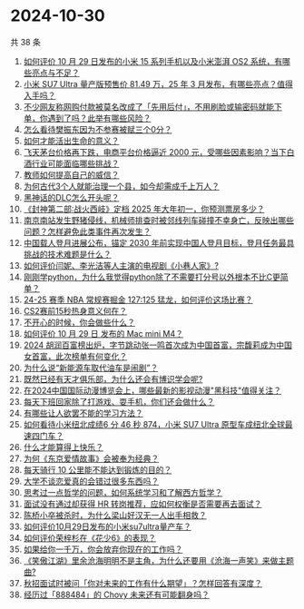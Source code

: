 # 2024-10-30

共 38 条

<!-- BEGIN -->
<!-- 最后更新时间 Wed Oct 30 2024 03:15:57 GMT+0800 (China Standard Time) -->

1. [如何评价 10 月 29 日发布的小米 15 系列手机以及小米澎湃 OS2 系统，有哪些亮点与不足？](https://www.zhihu.com/question/2377606804)
1. [小米 SU7 Ultra 量产版预售价 81.49 万，25 年 3 月发布，有哪些亮点？值得入手吗？](https://www.zhihu.com/question/2488986234)
1. [不少网友称网购付款被莫名改成了「先用后付」，不用刷脸或输密码就能下单，你遇到了吗？此举有哪些风险？](https://www.zhihu.com/question/2032990889)
1. [怎么看待樊振东因为不参赛被赋三个0分？](https://www.zhihu.com/question/2468603441)
1. [如何才能活出生命的意义？](https://www.zhihu.com/question/2325201923)
1. [飞天茅台价格再下跌，电商平台价格逼近 2000 元，受哪些因素影响？当下白酒行业可能面临哪些挑战？](https://www.zhihu.com/question/2319820991)
1. [教师如何提高自己的威信？](https://www.zhihu.com/question/667531030)
1. [为何古代3个人就能治理一个县，如今却需成千上万人？](https://www.zhihu.com/question/2381221166)
1. [黑神话的DLC怎么开头呢？](https://www.zhihu.com/question/1773764735)
1. [《封神第二部∶战火西岐》定档 2025 年大年初一，你预测票房多少？](https://www.zhihu.com/question/2428290407)
1. [南京南站发生野猪侵线，机械师排查时被邻线列车碰撞不幸身亡，反映出哪些问题？怎样避免此类事件再次发生？](https://www.zhihu.com/question/2445112420)
1. [中国载人登月进展公布，锚定 2030 年前实现中国人登月目标，登月任务最具挑战的技术难题是什么？](https://www.zhihu.com/question/2428443355)
1. [如何评价闫妮、李光洁等人主演的电视剧《小巷人家》?](https://www.zhihu.com/question/1128707392)
1. [刚刚学python，为什么我觉得python除了不需要打分号以外根本不比C更简单？](https://www.zhihu.com/question/653538273)
1. [24-25 赛季 NBA 常规赛掘金 127:125 猛龙，如何评价这场比赛？](https://www.zhihu.com/question/2421427336)
1. [CS2赛前15秒热身意义何在？](https://www.zhihu.com/question/652840362)
1. [不开心的时候，你会做些什么？](https://www.zhihu.com/question/2294573667)
1. [如何评价 10 月 29 日 发布的 Mac mini M4？](https://www.zhihu.com/question/2507287769)
1. [2024 胡润百富榜出炉，字节跳动张一鸣首次成为中国首富，宗馥莉成为中国女首富，此次榜单有何变化？](https://www.zhihu.com/question/2436309827)
1. [为什么说“新能源车取代油车是闹剧”？](https://www.zhihu.com/question/667595301)
1. [既然已经有天才俱乐部，为什么还会有博识学会呢?](https://www.zhihu.com/question/2037188655)
1. [在2024中国国际动漫博览会上，哪些最新的影视动漫"黑科技"值得关注？](https://www.zhihu.com/question/1828992496)
1. [每天下班回家除了打游戏、耍手机，你们还会做什么？](https://www.zhihu.com/question/2392189005)
1. [有哪些让人欲罢不能的学习方法？](https://www.zhihu.com/question/30178891)
1. [如何看待小米纽北成绩6 分 46 秒 874，小米 SU7 Ultra 原型车成纽北全球最速四门车？](https://www.zhihu.com/question/2437510356)
1. [什么才能算得上快乐？](https://www.zhihu.com/question/2387517975)
1. [为何《东京爱情故事》会被奉为经典？](https://www.zhihu.com/question/19940483)
1. [每天骑行 10 公里能不能达到锻炼的目的？](https://www.zhihu.com/question/887423911)
1. [大学不谈恋爱真的会错过很多东西吗？](https://www.zhihu.com/question/2312099694)
1. [思考过一点哲学的问题，如何系统学习和了解西方哲学？](https://www.zhihu.com/question/1238279288)
1. [面试没有通过却获得 HR 转岗推荐，应如何权衡是否需要再去面试？](https://www.zhihu.com/question/668857129)
1. [陈桥小卒被杀时，为什么梁山好汉无一人出手相救？](https://www.zhihu.com/question/595606625)
1. [如何评价10月29日发布的小米su7ultra量产车？](https://www.zhihu.com/question/2502570389)
1. [如何评价荣梓杉在《花少6》的表现？](https://www.zhihu.com/question/1390842915)
1. [如果给你一千万，你会放弃你现在的工作吗？](https://www.zhihu.com/question/666945768)
1. [《笑傲江湖》里余沧海明明不是主角，为什么还要用《沧海一声笑》来做主题曲?](https://www.zhihu.com/question/690246927)
1. [秋招面试时被问「你对未来的工作有什么期望」？怎样回答有深度？](https://www.zhihu.com/question/2083491101)
1. [经历过「888484」的 Chovy 未来还有可能翻身吗？](https://www.zhihu.com/question/2340833891)

<!-- END -->
